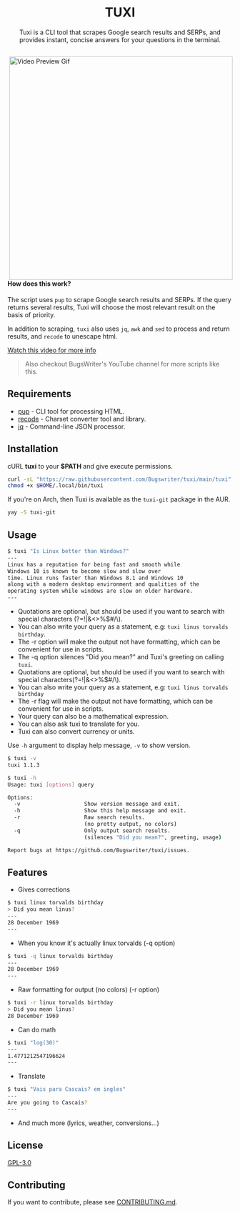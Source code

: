<h1 align="center">TUXI</h1>
<p align="center">Tuxi is a CLI tool that scrapes Google search results and SERPs, and provides instant, concise answers for your questions in the terminal.</p>

##  

<img src="https://i.ibb.co/sCwYpZ8/general.gif" alt="Video Preview Gif" align="right" width="500px"/>

#### How does this work?

The script uses `pup` to scrape Google search results and SERPs.
If the query returns several results, Tuxi will choose the most 
relevant result on the basis of priority.

In addition to scraping, `tuxi` also uses `jq`, `awk` and `sed` 
to process and return results, and `recode` to unescape html.


[Watch this video for more info](https://youtu.be/E0J_IVrn1dg)
> Also checkout BugsWriter's YouTube channel for more scripts like this.

## Requirements

* [pup](https://github.com/ericchiang/pup) - CLI tool for processing HTML.
* [recode](https://github.com/rrthomas/recode) - Charset converter tool and library.
* [jq](https://github.com/stedolan/jq) - Command-line JSON processor.

## Installation

cURL **tuxi** to your **$PATH** and give execute permissions.

```sh
curl -sL "https://raw.githubusercontent.com/Bugswriter/tuxi/main/tuxi" -o $HOME/.local/bin/tuxi
chmod +x $HOME/.local/bin/tuxi
```

If you're on Arch, then Tuxi is available as the `tuxi-git` package in the AUR.
```sh
yay -S tuxi-git
```

## Usage

```sh
$ tuxi "Is Linux better than Windows?"
---
Linux has a reputation for being fast and smooth while
Windows 10 is known to become slow and slow over
time. Linux runs faster than Windows 8.1 and Windows 10
along with a modern desktop environment and qualities of the
operating system while windows are slow on older hardware.
---
```
* Quotations are optional, but should be used if you want to search with special characters (?=!|&<>%$#/\\).
* You can also write your query as a statement, e.g: `tuxi linus torvalds birthday`.
* The -r option will make the output not have formatting, which can be convenient for use in scripts.
* The -q option silences "Did you mean?" and Tuxi's greeting on calling `tuxi`.
* Quotations are optional, but should be used if you want to search with special characters(?=!|&<>%$#/\\).
* You can also write your query as a statement, e.g: `tuxi linus torvalds birthday`
* The -r flag will make the output not have formatting, which can be convenient for use in scripts.
* Your query can also be a mathematical expression.
* You can also ask tuxi to translate for you.
* Tuxi can also convert currency or units.

Use `-h` argument to display help message, `-v` to show version.

```sh
$ tuxi -v
tuxi 1.1.3
```

```sh
$ tuxi -h
Usage: tuxi [options] query

Options:
  -v                    Show version message and exit.
  -h                    Show this help message and exit.
  -r                    Raw search results.
                        (no pretty output, no colors)
  -q                    Only output search results.
                        (silences "Did you mean?", greeting, usage)

Report bugs at https://github.com/Bugswriter/tuxi/issues.
```

## Features

* Gives corrections
```sh
$ tuxi linux torvalds birthday
> Did you mean linus?
---
28 December 1969
---
```

* When you know it's actually linux torvalds (-q option)
```sh
$ tuxi -q linux torvalds birthday
---
28 December 1969
---
```

* Raw formatting for output (no colors) (-r option)
```sh
$ tuxi -r linux torvalds birthday
> Did you mean linus?
28 December 1969
```

* Can do math
```sh
$ tuxi "log(30)"
---
1.4771212547196624
---
```

* Translate
```sh
$ tuxi "Vais para Cascais? em ingles"
---
Are you going to Cascais?
---
```

* And much more (lyrics, weather, conversions...)

## License

[GPL-3.0](./LICENSE)

## Contributing

If you want to contribute, please see [CONTRIBUTING.md](./.github/ISSUE_TEMPLATE/CONTRIBUTING.md).

